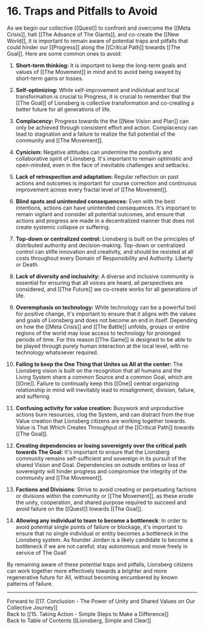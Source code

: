 # 16. Traps and Pitfalls to Avoid

As we begin our collective [[Quest]] to confront and overcome the [[Meta Crisis]], halt [[The Advance of The Giants]], and co-create the [[New World]], it is important to remain aware of potential traps and pitfalls that could hinder our [[Progress]] along the [[Critical Path]] towards [[The Goal]]. Here are some common ones to avoid:

1.  **Short-term thinking:** It is important to keep the long-term goals and values of [[The Movement]] in mind and to avoid being swayed by short-term gains or losses.
    
2.  **Self-optimizing:** While self-improvement and individual and local transformation is crucial to Progress, it is crucial to remember that the [[The Goal]] of Lionsberg is collective transformation and co-creating a better future for all generations of life. 
    
3.  **Complacency:** Progress towards the the [[New Vision and Plan]] can only be achieved through consistent effort and action. Complacency can lead to stagnation and a failure to realize the full potential of the community and [[The Movement]].
    
4.  **Cynicism:** Negative attitudes can undermine the positivity and collaborative spirit of Lionsberg. It's important to remain optimistic and open-minded, even in the face of inevitable challenges and setbacks.
    
5.  **Lack of retrospection and adaptation:** Regular reflection on past actions and outcomes is important for course correction and continuous improvement across every fractal level of [[The Movement]]. 
    
6.  **Blind spots and unintended consequences:** Even with the best intentions, actions can have unintended consequences. It's important to remain vigilant and consider all potential outcomes, and ensure that actions and progress are made in a decentralized manner that does not create systemic collapse or suffering. 
    
7.  **Top-down or centralized control:** Lionsberg is built on the principles of distributed authority and decision-making. Top-down or centralized control can stifle innovation and creativity, and should be resisted at all costs throughout every Domain of Responsibility and Authority. Liberty or Death. 
    
8.  **Lack of diversity and inclusivity:** A diverse and inclusive community is essential for ensuring that all voices are heard, all perspectives are considered, and [[The Future]] we co-create works for all generations of life. 
    
9.  **Overemphasis on technology:** While technology can be a powerful tool for positive change, it's important to ensure that it aligns with the values and goals of Lionsberg and does not become an end in itself. Depending on how the [[Meta Crisis]] and [[The Battle]] unfolds, groups or entire regions of the world may lose access to technology for prolonged periods of time. For this reason [[The Game]] is designed to be able to be played through purely human interaction at the local level, with no technology whatsoever required. 
    
10.  **Failing to keep the One Thing that Unites us All at the center:** The Lionsberg vision is built on the recognition that all humans and the Living System share a common Source and a common Goal, which are [[One]].  Failure to continually keep this [[One]] central organizing relationship in mind will inevitably lead to misalignment, division, failure, and suffering.
    
11.  **Confusing activity for value creation:** Busywork and unproductive actions burn resources, clog the System, and can distract from the true Value creation that Lionsberg citizens are working together towards. Value is That Which Creates Throughput of the [[Critical Path]] towards [[The Goal]]. 
    
12.  **Creating dependencies or losing sovereignty over the critical path towards The Goal:** It's important to ensure that the Lionsberg community remains self-sufficient and sovereign in its pursuit of the shared Vision and Goal. Dependencies on outside entities or loss of sovereignty will hinder progress and compromise the integrity of the community and [[The Movement]]. 
    
13. **Factions and Divisions**: Strive to avoid creating or perpetuating factions or divisions within the community or [[The Movement]], as these erode the unity, cooperation, and shared purpose required to succeed and avoid failure on the [[Quest]] towards [[The Goal]].  
    
14. **Allowing any individual to team to become a bottleneck**: In order to avoid potential single points of failure or blockage, it's important to ensure that no single individual or entity becomes a bottleneck in the Lionsberg system. As founder Jordan is a likely candidate to become a bottleneck if we are not careful; stay autonomous and move freely in service of The Goal! 

By remaining aware of these potential traps and pitfalls, Lionsberg citizens can work together more effectively towards a brighter and more regenerative future for All, without becoming encumbered by known patterns of failure.

____
Forward to [[17.  Conclusion - The Power of Unity and Shared Values on Our Collective Journey]]     
Back to [[15.  Taking Action - Simple Steps to Make a Difference]]   
Back to Table of Contents [[Lionsberg, Simple and Clear]]